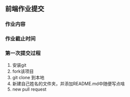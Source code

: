 ## 前端作业提交

### 作业内容


### 作业截止时间


### 第一次提交过程

1. 安装git
2. fork该项目
3. git clone 到本地
4. 新建自己姓名的文件夹，并添加README.md中随便写点啥
5. new pull request

